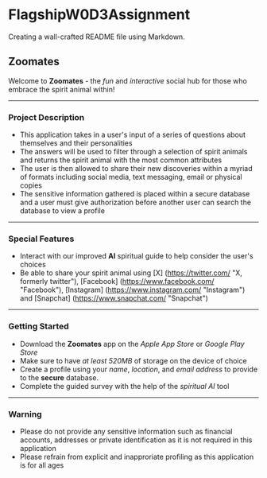 # FlagshipW0D3Assignment
Creating a wall-crafted README file using Markdown. 

## Zoomates

Welcome to **Zoomates** - the *fun* and *interactive* social hub for those who embrace the spirit animal within! 

---

### Project Description

- This application takes in a user's input of a series of questions about themselves and their personalities 
- The answers will be used to filter through a selection of spirit animals and returns the spirit animal with the most common attributes 
- The user is then allowed to share their new discoveries within a myriad of formats including social media, text messaging, email or physical copies 
- The sensitive information gathered is placed within a secure database and a user must give authorization before another user can search the database to view a profile 

---

### Special Features

- Interact with our improved **AI** spiritual guide to help consider the user's choices  
- Be able to share your spirit animal using [X] (https://twitter.com/ "X, formerly twitter"), [Facebook] (https://www.facebook.com/ "Facebook"), [Instagram] (https://www.instagram.com/ "Instagram") and [Snapchat] (https://www.snapchat.com/ "Snapchat") 

---

### Getting Started 

- Download the **Zoomates** app on the *Apple App Store* or *Google Play Store* 
- Make sure to have *at least 520MB* of storage on the device of choice 
- Create a profile using your *name*, *location*, and *email address* to provide to the **secure** database. 
- Complete the guided survey with the help of the *spiritual AI* tool 

---

### Warning 

- Please do not provide any sensitive information such as financial accounts, addresses or private identification as it is not required in this application 
- Please refrain from explicit and inapproriate profiling as this application is for all ages 

